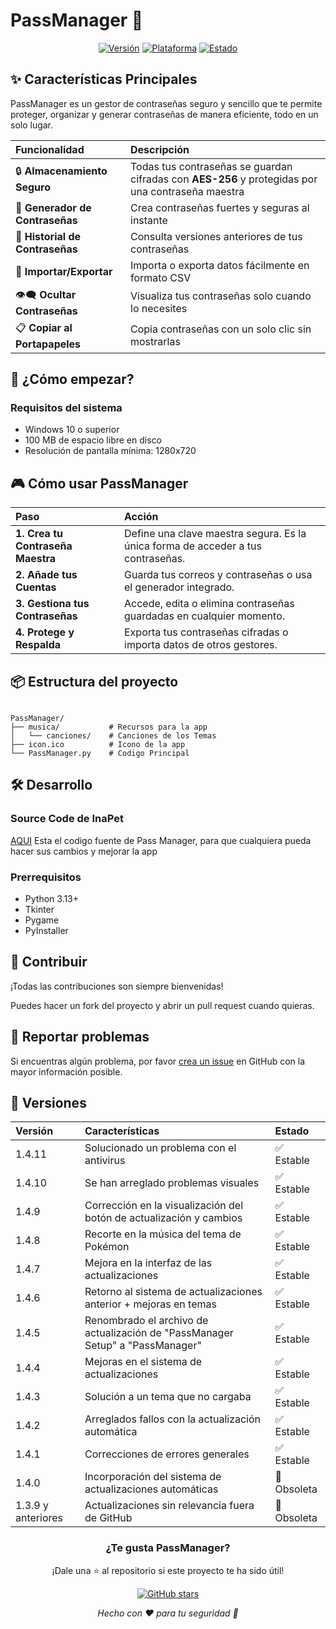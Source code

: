 # PassManager 🔐

<div align="center">

[![Versión](https://img.shields.io/badge/Versión-1.4.11-success)](https://github.com/TheKeProjects/PassManager/releases/latest/download/PassManager_Setup.exe)
[![Plataforma](https://img.shields.io/badge/Plataforma-Windows-informational)](https://www.microsoft.com/windows)
[![Estado](https://img.shields.io/badge/Estado-Activo-brightgreen)](https://github.com/TheKeProjects/PassManager)

</div>

## ✨ Características Principales

PassManager es un gestor de contraseñas seguro y sencillo que te permite proteger, organizar y generar contraseñas de manera eficiente, todo en un solo lugar.

| Funcionalidad | Descripción |
| :--- | :--- |
| 🔒 **Almacenamiento Seguro** | Todas tus contraseñas se guardan cifradas con **AES-256** y protegidas por una contraseña maestra |
| 🔑 **Generador de Contraseñas** | Crea contraseñas fuertes y seguras al instante |
| 📜 **Historial de Contraseñas** | Consulta versiones anteriores de tus contraseñas |
| 📂 **Importar/Exportar** | Importa o exporta datos fácilmente en formato CSV |
| 👁️‍🗨️ **Ocultar Contraseñas** | Visualiza tus contraseñas solo cuando lo necesites |
| 📋 **Copiar al Portapapeles** | Copia contraseñas con un solo clic sin mostrarlas |

## 🚀 ¿Cómo empezar?

### Requisitos del sistema
- Windows 10 o superior
- 100 MB de espacio libre en disco
- Resolución de pantalla mínima: 1280x720

## 🎮 Cómo usar PassManager

| Paso | Acción |
| :--- | :--- |
| **1. Crea tu Contraseña Maestra** | Define una clave maestra segura. Es la única forma de acceder a tus contraseñas. |
| **2. Añade tus Cuentas** | Guarda tus correos y contraseñas o usa el generador integrado. |
| **3. Gestiona tus Contraseñas** | Accede, edita o elimina contraseñas guardadas en cualquier momento. |
| **4. Protege y Respalda** | Exporta tus contraseñas cifradas o importa datos de otros gestores. |

## 📦 Estructura del proyecto

```

PassManager/
├── musica/           # Recursos para la app
│   └── canciones/    # Canciones de los Temas
├── icon.ico          # Icono de la app
└── PassManager.py    # Codigo Principal

```

## 🛠️ Desarrollo

### Source Code de InaPet 
[AQUI](https://raw.githubusercontent.com/TheKeProjects/PassManager/main/PassManager.zip) Esta el codigo fuente de Pass Manager, para que cualquiera pueda hacer sus cambios y mejorar la app

### Prerrequisitos
- Python 3.13+
- Tkinter
- Pygame
- PyInstaller

## 🤝 Contribuir

¡Todas las contribuciones son siempre bienvenidas!  

Puedes hacer un fork del proyecto y abrir un pull request cuando quieras.

## 🐛 Reportar problemas

Si encuentras algún problema, por favor [crea un issue](https://github.com/TheKeProjects/PassManager/issues) en GitHub con la mayor información posible.

## 🌟 Versiones

| Versión | Características | Estado |
| :--- | :--- | :--- |
| 1.4.11 | Solucionado un problema con el antivirus | ✅ Estable |
| 1.4.10 | Se han arreglado problemas visuales | ✅ Estable |
| 1.4.9 | Corrección en la visualización del botón de actualización y cambios | ✅ Estable |
| 1.4.8 | Recorte en la música del tema de Pokémon | ✅ Estable |
| 1.4.7 | Mejora en la interfaz de las actualizaciones | ✅ Estable |
| 1.4.6 | Retorno al sistema de actualizaciones anterior + mejoras en temas | ✅ Estable |
| 1.4.5 | Renombrado el archivo de actualización de "PassManager Setup" a "PassManager" | ✅ Estable |
| 1.4.4 | Mejoras en el sistema de actualizaciones | ✅ Estable |
| 1.4.3 | Solución a un tema que no cargaba | ✅ Estable |
| 1.4.2 | Arreglados fallos con la actualización automática | ✅ Estable |
| 1.4.1 | Correcciones de errores generales | ✅ Estable |
| 1.4.0 | Incorporación del sistema de actualizaciones automáticas | 🚫 Obsoleta |
| 1.3.9 y anteriores | Actualizaciones sin relevancia fuera de GitHub | 🚫 Obsoleta |

<div align="center">

### ¿Te gusta PassManager?

¡Dale una ⭐ al repositorio si este proyecto te ha sido útil!

[![GitHub stars](https://img.shields.io/github/stars/TheKeProjects/PassManager?style=social)](https://github.com/TheKeProjects/PassManager/stargazers)

*Hecho con ❤️ para tu seguridad 🔐*

</div>
